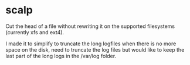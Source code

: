 # scalp
Cut the head of a file without rewriting it on the supported filesystems (currently xfs and ext4).

I made it to simplify to truncate the long logfiles when there is no more space on the disk, need to truncate the log
files but would like to keep the last part of the long logs in the /var/log folder.
